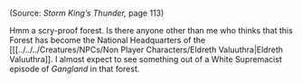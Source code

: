 
(Source: *Storm King’s Thunder,* page 113)

Hmm a scry-proof forest. Is there anyone other than me who thinks that this Forest has become the National Headquarters of the [[[../../../Creatures/NPCs/Non Player Characters/Eldreth Valuuthra|Eldreth Valuuthra]]. I almost expect to see something out of a White Supremacist episode of *Gangland* in that forest.
